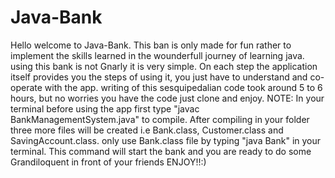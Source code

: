 # Java-Bank
Hello welcome to Java-Bank. This ban is only made for fun rather to implement the skills learned in the wounderfull journey of learning java.
using this bank is not Gnarly it is very simple. On each step the application itself provides you the steps of using it, you just have to understand and co-operate with the app.
writing of this sesquipedalian code took around 5 to 6 hours, but no worries you have the code just clone and enjoy.
NOTE: In your terminal before using the app first type "javac BankManagementSystem.java" to compile.
After compiling in your folder three more files will be created i.e  Bank.class, Customer.class and SavingAccount.class. 
only use Bank.class file by typing "java Bank" in your terminal. This command will start the bank and you are ready to do some Grandiloquent in front of your friends
ENJOY!!:)
